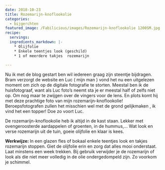 ```yaml
---
date: 2018-10-23
title: Rozemarijn-knoflookolie
categories:
  - bijgerchten
featured_image: /Fabilicious/images/Rozemarijn-knoflookolie 1200SM.jpg
recipe:
  servings:
  ingredients_markdown: |-
    * Olijfolie
    * Enkele teentjes look (geschild)
    * 1 of meerdere takjes  rozemarijn
    
---
```

Nu ik met de blog gestart ben wil iedereen graag zijn steentje bijdragen.Bram verzorgt de website en Luc ( mijn man ) vond het nu een uitgelezen moment om zich op de digitale fotografie te storten.Meestal ben ik de huisfotograaf, want als Luc foto’s neemt sta je er meestal half of zelfs niet op.Om nog maar te zwijgen over de vingers voor de lens.En plots komt hij met deze prachtige foto van mijn rozemarijn-knoflookolie!Beroepsfotografen zullen het misschien wel met de grond gelijkmaken , ik vind het een topper!Doe zo voort Luc. De rozemarijn-knoflookolie heb ik altijd in de kast staan. Lekker met ovengeroosterde aardappelen of groenten, in de hummus,…Wat look en verse rozemarijn uit de tuin, goeie olijfolie en klaar is kees. 

<!--more-->

<b>Werkwijze: </b>
In een glazen fles of bokaal enkele teentjes look en takjes rozemarijn stoppen.Giet de olijfolie erin en zorg dat alles mooi onderstaat.Laat minstens een week trekken.Bij gebruik verwijder je de rozemarijn of look als die niet meer volledig in de olie ondergedompeld zijn. Zo voorkom je schimmel.